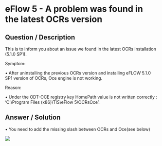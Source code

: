 # **eFlow 5 - A problem was found in the latest OCRs version** #

## **Question / Description** ##

This is to inform you about an issue we found in the latest OCRs installation (5.1.0 SP1). 

Symptom:

•	After uninstalling the previous OCRs version and installing eFLOW 5.1.0 SP1 version of OCRs, Oce engine is not working. 

Reason:

•	Under the ODT-OCE registry key HomePath  value is not written correctly : ‘C:\Program Files (x86)\TIS\eFlow 5\OCRsOce’.

  

        

## **Answer / Solution** ##

•	You need to add the missing slash between OCRs and Oce(see below) 

![](http://i.imgur.com/u8CJ5ny.jpg)



